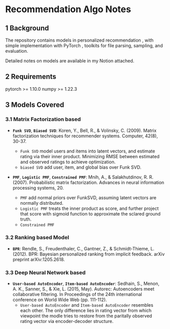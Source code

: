 # Recommendation Algo Notes


## 1 Background
The repository contains models in personalized recommendation
    , with simple implementation with PyTorch
    , toolkits for file parsing, sampling, and evaluation.

Detailed notes on models are available in my Notion attached.


## 2 Requirements
pytorch >= 1.10.0
numpy >= 1.22.3


## 3 Models Covered
### 3.1 Matrix Factorization based 
- **`Funk SVD`**, **`Biased SVD`**: Koren, Y., Bell, R., & Volinsky, C. (2009). Matrix factorization techniques for recommender systems. Computer, 42(8), 30-37.
  - `Funk SVD` model users and items into latent vectors, and estimate rating via their inner product. Minimizing RMSE between estimated and observed ratings to achieve optimization.
  - `biased SVD` add user, item, and global bias over Funk SVD.
 
- **`PMF`**, **`Logistic PMF`**, **`Constrained PMF`**: Mnih, A., & Salakhutdinov, R. R. (2007). Probabilistic matrix factorization. Advances in neural information processing systems, 20.
  - `PMF` add normal priors over FunkSVD, assuming latent vectors are normally distributed.
  - `Logistic PMF` treats the inner product as score, and further project that score with sigmoid function to approximate the sclared ground truth.
  - `Constrained PMF`

### 3.2 Ranking based Model
- **`BPR`**: Rendle, S., Freudenthaler, C., Gantner, Z., & Schmidt-Thieme, L. (2012). BPR: Bayesian personalized ranking from implicit feedback. arXiv preprint arXiv:1205.2618.

### 3.3 Deep Neural Network based
- **`User-based AutoEncoder`**, **`Item-based AutoEncoder`**: Sedhain, S., Menon, A. K., Sanner, S., & Xie, L. (2015, May). Autorec: Autoencoders meet collaborative filtering. In Proceedings of the 24th international conference on World Wide Web (pp. 111-112).
  - `User-based AutoEncoder` and `Item-based AutoEncoder` resembles each other. The only difference lies in rating vector from which viewpoint the modle tries to restore from the paritally observed rating vector via encoder-decoder structure.
  
